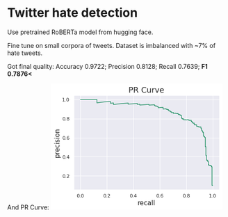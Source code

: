# Twitter hate detection

Use pretrained RoBERTa model from hugging face.

Fine tune on small corpora of tweets. Dataset is imbalanced with ~7% of hate tweets.

Got final quality: Accuracy 0.9722; Precision 0.8128; Recall 0.7639; **F1 0.7876<**


And PR Curve:
![curve](pr_curve.png)
